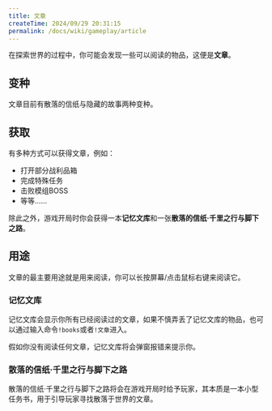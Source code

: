 ```yaml
---
title: 文章
createTime: 2024/09/29 20:31:15
permalink: /docs/wiki/gameplay/article
---
```

在探索世界的过程中，你可能会发现一些可以阅读的物品，这便是**文章**。

## 变种
文章目前有散落的信纸与隐藏的故事两种变种。

## 获取
有多种方式可以获得文章，例如：

- 打开部分战利品箱
- 完成特殊任务
- 击败模组BOSS
- 等等……

除此之外，游戏开局时你会获得一本**记忆文库**和一张**散落的信纸·千里之行与脚下之路**。

## 用途
文章的最主要用途就是用来阅读，你可以长按屏幕/点击鼠标右键来阅读它。

### 记忆文库
记忆文库会显示你所有已经阅读过的文章，如果不慎弄丢了记忆文库的物品，也可以通过输入命令`!books`或者`!文章`进入。

假如你没有阅读任何文章，记忆文库将会弹窗报错来提示你。

### 散落的信纸·千里之行与脚下之路
散落的信纸·千里之行与脚下之路将会在游戏开局时给予玩家，其本质是一本小型任务书，用于引导玩家寻找散落于世界的文章。
